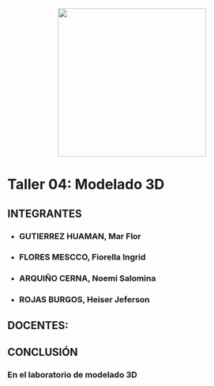 <p align="center" style="margin-top: 50px; margin-bottom: 50px; font-family: Arial, sans-serif;">
  <p align="center">
    <img src="https://semanadelcannabis.cayetano.edu.pe/assets/img/logo-upch.png" width="300">
  </p>
  
# Taller 04: Modelado 3D
## INTEGRANTES
* ### GUTIERREZ HUAMAN, Mar Flor
* ### FLORES MESCCO, Fiorella Ingrid
* ### ARQUIÑO CERNA, Noemi Salomina
* ### ROJAS BURGOS, Heiser Jeferson


## DOCENTES:

## CONCLUSIÓN

### En el laboratorio de modelado 3D 
